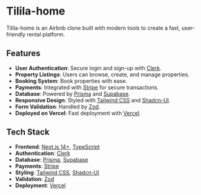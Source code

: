 # Tilila-home

Tilila-home is an Airbnb clone built with modern tools to create a fast, user-friendly rental platform.

## Features

- **User Authentication**: Secure login and sign-up with [Clerk](https://clerk.dev/).
- **Property Listings**: Users can browse, create, and manage properties.
- **Booking System**: Book properties with ease.
- **Payments**: Integrated with [Stripe](https://stripe.com/) for secure transactions.
- **Database**: Powered by [Prisma](https://prisma.io/) and [Supabase](https://supabase.com/).
- **Responsive Design**: Styled with [Tailwind CSS](https://tailwindcss.com/) and [Shadcn-UI](https://shadcn.dev/).
- **Form Validation**: Handled by [Zod](https://zod.dev/).
- **Deployed on Vercel**: Fast deployment with [Vercel](https://vercel.com/).

## Tech Stack

- **Frontend**: [Next.js 14+](https://nextjs.org/), [TypeScript](https://www.typescriptlang.org/)
- **Authentication**: [Clerk](https://clerk.dev/)
- **Database**: [Prisma](https://prisma.io/), [Supabase](https://supabase.com/)
- **Payments**: [Stripe](https://stripe.com/)
- **Styling**: [Tailwind CSS](https://tailwindcss.com/), [Shadcn-UI](https://shadcn.dev/)
- **Validation**: [Zod](https://zod.dev/)
- **Deployment**: [Vercel](https://vercel.com/)
